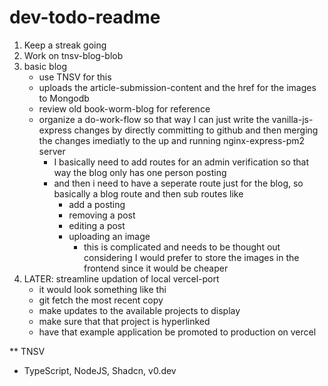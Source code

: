 # dev-todo-readme
1) Keep a streak going
2) Work on tnsv-blog-blob
3) basic blog
   - use TNSV for this
   - uploads the article-submission-content and the href for the images to Mongodb
   - review old book-worm-blog for reference
   - organize a do-work-flow so that way I can just write the vanilla-js-express changes by directly committing to github and then merging the changes imediatly to the up and running nginx-express-pm2 server
      - I basically need to add routes for an admin verification so that way the blog only has one person posting
      - and then i need to have a seperate route just for the blog, so basically a blog route and then sub routes like
         - add a posting
         - removing a post
         - editing a post
         - uploading an image
            - this is complicated and needs to be thought out considering I would prefer to store the images in the frontend since it would be cheaper 
6) LATER: streamline updation of local vercel-port
   - it would look something like thi
   - git fetch the most recent copy
   - make updates to the available projects to display
   - make sure that that project is hyperlinked
   - have that example application be promoted to production on vercel

** TNSV
- TypeScript, NodeJS, Shadcn, v0.dev
